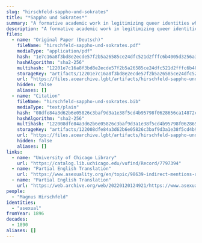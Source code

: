 ```yaml
---
slug: "hirschfeld-sappho-und-sokrates"
title: "*Sappho und Sokrates*"
summary: "A formative academic work in legitimizing queer identities which recognizes asexual people"
description: "A formative academic work in legitimizing queer identities which recognizes asexual people under the label \"anesthesia sexualis\""
files:
  - name: "Original Paper (Deutsch)"
    fileName: "hirschfeld-sappho-und-sokrates.pdf"
    mediaType: "application/pdf"
    hash: "1e7c16a8f3bd8e2ecde57f2b5a26585ce24dfc521d2fffc6b4005d3256a3a6e8"
    hashAlgorithm: "sha2-256"
    multihash: "12201e7c16a8f3bd8e2ecde57f2b5a26585ce24dfc521d2fffc6b4005d3256a3a6e8"
    storageKey: "artifacts/12201e7c16a8f3bd8e2ecde57f2b5a26585ce24dfc521d2fffc6b4005d3256a3a6e8"
    url: "https://files.acearchive.lgbt/artifacts/hirschfeld-sappho-und-sokrates/hirschfeld-sappho-und-sokrates.pdf"
    hidden: false
    aliases: []
  - name: "Citation"
    fileName: "hirschfeld-sappho-und-sokrates.bib"
    mediaType: "text/plain"
    hash: "08dfe84a3d62b6e05826c3baf9d3a1e38f5cd4b95798f0628656ca14872c04fb"
    hashAlgorithm: "sha2-256"
    multihash: "122008dfe84a3d62b6e05826c3baf9d3a1e38f5cd4b95798f0628656ca14872c04fb"
    storageKey: "artifacts/122008dfe84a3d62b6e05826c3baf9d3a1e38f5cd4b95798f0628656ca14872c04fb"
    url: "https://files.acearchive.lgbt/artifacts/hirschfeld-sappho-und-sokrates/hirschfeld-sappho-und-sokrates.bib"
    hidden: false
    aliases: []
links:
  - name: "University of Chicago Library"
    url: "https://catalog.lib.uchicago.edu/vufind/Record/7797394"
  - name: "Partial English Translation"
    url: "https://www.asexuality.org/en/topic/98639-indirect-mentions-of-asexuality-in-magnus-hirschfelds-books/"
  - name: "Partial English Translation"
    url: "https://web.archive.org/web/20220120124921/https://www.asexuality.org/en/topic/98639-indirect-mentions-of-asexuality-in-magnus-hirschfelds-books/"
people:
  - "Magnus Hirschfeld"
identities:
  - "asexual"
fromYear: 1896
decades:
  - 1890
aliases: []
---
```

